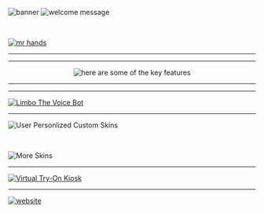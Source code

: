 ![banner](https://github.com/arpy8/Limbo/assets/74809468/60239601-e3c4-47ad-8527-03a4f3d2def8)
![welcome message](https://github.com/arpy8/Limbo/assets/74809468/fa9023c4-ce27-4f39-a114-e25b57f2c23c)

<br>  

[![mr hands](https://github.com/arpy8/Limbo/assets/74809468/235a0512-5ec9-449a-8a2c-c7a5fb965b58)](https://youtu.be/J1CK0fdVMpE)

<hr>
<hr>

<center><img src="https://github.com/arpy8/Limbo/assets/74809468/87d78858-33bf-4f9c-b54f-4cf186c5d986" alt="here are some of the key features"></center>

<hr>
<hr>

[![Limbo The Voice Bot](https://github.com/arpy8/Limbo/assets/74809468/c75bff75-0a10-427d-9ab9-8329b67c569b)](https://youtu.be/4pgBAKzHl-4)

<hr>

![User Personlized Custom Skins](https://github.com/arpy8/Limbo/assets/74809468/c10742f9-c8e3-4119-9e53-2b3796ffb67f)

<br>

![More Skins](https://github.com/arpy8/Limbo/assets/74809468/8770c544-5ad0-4e15-a7aa-14b8a3921a30)

<hr>

[![Virtual Try-On Kiosk](https://github.com/arpy8/Limbo/assets/74809468/93cd20a7-de9e-407c-8fc1-3f0a3f4a6995)](https://youtube.com/shorts/NkBH4w60zgU)

<hr>

[![website](https://github.com/arpy8/Limbo/assets/74809468/524dd388-0bf4-4178-9c30-7af23f2e58ae)](https://Limbo.vercel.app/)
